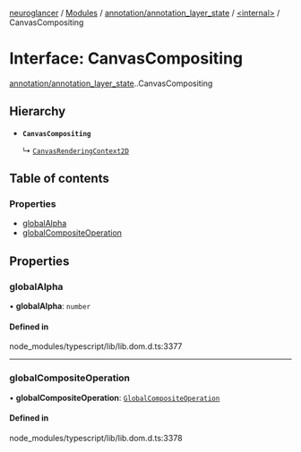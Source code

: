 [neuroglancer](../README.md) / [Modules](../modules.md) / [annotation/annotation\_layer\_state](../modules/annotation_annotation_layer_state.md) / [<internal\>](../modules/annotation_annotation_layer_state._internal_.md) / CanvasCompositing

# Interface: CanvasCompositing

[annotation/annotation_layer_state](../modules/annotation_annotation_layer_state.md).[<internal>](../modules/annotation_annotation_layer_state._internal_.md).CanvasCompositing

## Hierarchy

- **`CanvasCompositing`**

  ↳ [`CanvasRenderingContext2D`](annotation_annotation_layer_state._internal_.CanvasRenderingContext2D.md)

## Table of contents

### Properties

- [globalAlpha](annotation_annotation_layer_state._internal_.CanvasCompositing.md#globalalpha)
- [globalCompositeOperation](annotation_annotation_layer_state._internal_.CanvasCompositing.md#globalcompositeoperation)

## Properties

### globalAlpha

• **globalAlpha**: `number`

#### Defined in

node_modules/typescript/lib/lib.dom.d.ts:3377

___

### globalCompositeOperation

• **globalCompositeOperation**: [`GlobalCompositeOperation`](../modules/annotation_annotation_layer_state._internal_.md#globalcompositeoperation)

#### Defined in

node_modules/typescript/lib/lib.dom.d.ts:3378
